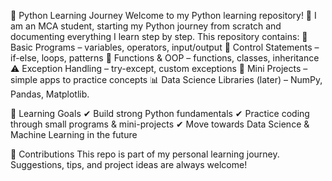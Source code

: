 🐍 Python Learning Journey Welcome to my Python learning repository!
🚀 I am an MCA student, starting my Python journey from scratch and documenting everything I learn step by step.
This repository contains:
📘 Basic Programs – variables, operators, input/output 
🔁 Control Statements – if-else, loops, patterns 
🧩 Functions & OOP – functions, classes, inheritance 
⚠ Exception Handling – try-except, custom exceptions 
📂 Mini Projects – simple apps to practice concepts 
📊 Data Science Libraries (later) – NumPy, Pandas, Matplotlib.

🌱 Learning Goals ✔ Build strong Python fundamentals ✔ Practice coding through small programs & mini-projects ✔ Move towards Data Science & Machine Learning in the future

🤝 Contributions This repo is part of my personal learning journey. Suggestions, tips, and project ideas are always welcome!
